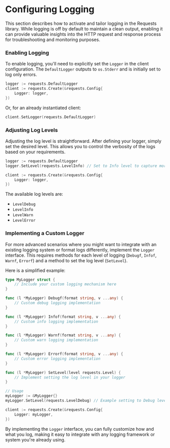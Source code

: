 # Configuring Logging

This section describes how to activate and tailor logging in the Requests library. While logging is off by default to maintain a clean output, enabling it can provide valuable insights into the HTTP request and response process for troubleshooting and monitoring purposes.

### Enabling Logging

To enable logging, you'll need to explicitly set the `Logger` in the client configuration. The `DefaultLogger` outputs to `os.Stderr` and is initially set to log only errors.

```go
logger := requests.DefaultLogger
client := requests.Create(&requests.Config{
    Logger: logger,
})
```

Or, for an already instantiated client:

```go
client.SetLogger(requests.DefaultLogger)
```

### Adjusting Log Levels

Adjusting the log level is straightforward. After defining your logger, simply set the desired level. This allows you to control the verbosity of the logs based on your requirements.

```go
logger := requests.DefaultLogger
logger.SetLevel(requests.LevelInfo) // Set to Info level to capture more detailed logs

client := requests.Create(&requests.Config{
    Logger: logger,
})
```

The available log levels are:

- `LevelDebug`
- `LevelInfo`
- `LevelWarn`
- `LevelError`

### Implementing a Custom Logger

For more advanced scenarios where you might want to integrate with an existing logging system or format logs differently, implement the `Logger` interface. This requires methods for each level of logging (`Debugf`, `Infof`, `Warnf`, `Errorf`) and a method to set the log level (`SetLevel`).

Here is a simplified example:

```go
type MyLogger struct {
    // Include your custom logging mechanism here
}

func (l *MyLogger) Debugf(format string, v ...any) {
    // Custom debug logging implementation
}

func (l *MyLogger) Infof(format string, v ...any) {
    // Custom info logging implementation
}

func (l *MyLogger) Warnf(format string, v ...any) {
    // Custom warn logging implementation
}

func (l *MyLogger) Errorf(format string, v ...any) {
    // Custom error logging implementation
}

func (l *MyLogger) SetLevel(level requests.Level) {
    // Implement setting the log level in your logger
}

// Usage
myLogger := &MyLogger{}
myLogger.SetLevel(requests.LevelDebug) // Example setting to Debug level

client := requests.Create(&requests.Config{
    Logger: myLogger,
})
```

By implementing the `Logger` interface, you can fully customize how and what you log, making it easy to integrate with any logging framework or system you're already using.

